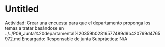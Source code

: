 # Untitled

Actividad: Crear una encuesta para que el departamento proponga los temas a tratar basándose en ../../P09_Junta%20departamental%20359b02816577489d9b420769d4765972.md
Encargado: Responsable de junta
Subpráctica: N/A